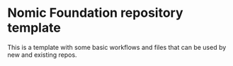 # Nomic Foundation repository template

This is a template with some basic workflows and files that can be used by new and existing repos.
